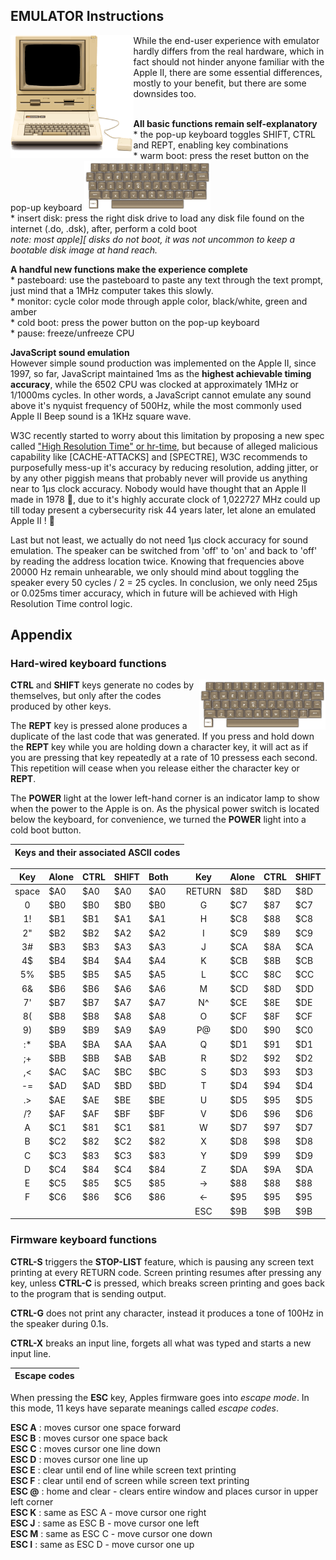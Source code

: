 ## EMULATOR Instructions

<img src="/res/appleIIplus_bck_650.png?raw=true" width=39% align="left" />
While the end-user experience with emulator hardly differs from the real hardware, which in fact should not hinder anyone familiar with the Apple II, there are some essential differences, mostly to your benefit, but there are some downsides too.<br><br>

__All basic functions remain self-explanatory__  
\* the pop-up keyboard toggles SHIFT, CTRL and REPT, enabling key combinations  
\* warm boot: press the reset button on the pop-up keyboard
<img src="../res/appleIIplus_kbd_650.png?raw=true" width=40%/>  
\* insert disk: press the right disk drive to load any disk file found on the internet (.do, .dsk), after, perform a cold boot  
_note: most apple][ disks do not boot, it was not uncommon to keep a bootable disk image at hand reach._  


__A handful new functions make the experience complete__  
\* pasteboard: use the pasteboard to paste any text through the text prompt, just mind that a 1MHz computer takes this slowly.  
\* monitor: cycle color mode through apple color, black/white, green and amber  
\* cold boot: press the power button on the pop-up keyboard  
\* pause: freeze/unfreeze CPU

__JavaScript sound emulation__  
However simple sound production was implemented on the Apple II, since 1997, so far, JavaScript maintained 1ms as the **highest achievable timing accuracy**, while the 6502 CPU was clocked at approximately 1MHz or 1/1000ms cycles.  In other words, a JavaScript cannot emulate any sound above it's nyquist frequency of 500Hz, while the most commonly used Apple II Beep sound is a 1KHz square wave.

W3C recently started to worry about this limitation by proposing a new spec called ["High Resolution Time" or hr-time](https://w3c.github.io/hr-time/), but because of alleged malicious capability like [CACHE-ATTACKS] and [SPECTRE], W3C recommends to purposefully mess-up it's accuracy by reducing resolution, adding jitter, or by any other piggish means that probably never will provide us anything near to 1µs clock accuracy.  Nobody would have thought that an Apple II made in 1978 🦖, due to it's highly accurate clock of 1,022727 MHz could up till today present a cybersecurity risk 44 years later, let alone an emulated Apple II ! 🤨

Last but not least, we actually do not need 1µs clock accuracy for sound emulation.  The speaker can be switched from 'off' to 'on' and back to 'off' by reading the address location twice.  Knowing that frequencies above 20000 Hz remain unhearable, we only should mind about toggling the speaker every 50 cycles / 2 = 25 cycles.  In conclusion, we only need 25µs or 0.025ms timer accuracy, which in future will be achieved with High Resolution Time control logic.


## Appendix

### Hard-wired keyboard functions ###

<img src="../res/appleIIplus_kbd_650.png?raw=true" width=40% align="right"/> 

**CTRL** and **SHIFT** keys generate no codes by themselves, but only after the codes produced by other keys.

The **REPT** key is pressed alone produces a duplicate of the last code that was generated.
If you press and hold down the **REPT** key while you are holding down a character key, it will act as if you are pressing that key repeatedly at a rate of 10 pressess each second. This repetition will cease when you release either the character key or **REPT**.

The **POWER** light at the lower left-hand corner is an indicator lamp to show when the power to the Apple is on.
As the physical power switch is located below the keyboard, for convenience, we turned the **POWER** light into a cold boot button.

|    Keys and their associated ASCII codes    |
| --------------------------------- |

| Key   | Alone | CTRL | SHIFT | Both |   | Key    | Alone | CTRL | SHIFT | Both |
| :---: | ----- | ---- | ----- | ---- | - | :----: | ----- | ---- | ----- | ---- |
| space | $A0   | $A0  | $A0   | $A0  |   | RETURN | $8D   | $8D  | $8D   | $8D  |
| 0     | $B0   | $B0  | $B0   | $B0  |   | G      | $C7   | $87  | $C7   | $87  |    
| 1!    | $B1   | $B1  | $A1   | $A1  |   | H      | $C8   | $88  | $C8   | $88  |
| 2"    | $B2   | $B2  | $A2   | $A2  |   | I      | $C9   | $89  | $C9   | $89  |
| 3#    | $B3   | $B3  | $A3   | $A3  |   | J      | $CA   | $8A  | $CA   | $8A  |
| 4$    | $B4   | $B4  | $A4   | $A4  |   | K      | $CB   | $8B  | $CB   | $8B  |
| 5%    | $B5   | $B5  | $A5   | $A5  |   | L      | $CC   | $8C  | $CC   | $8C  |
| 6&    | $B6   | $B6  | $A6   | $A6  |   | M      | $CD   | $8D  | $DD   | $9D  |
| 7'    | $B7   | $B7  | $A7   | $A7  |   | N^     | $CE   | $8E  | $DE   | $9E  |
| 8(    | $B8   | $B8  | $A8   | $A8  |   | O      | $CF   | $8F  | $CF   | $8F  |
| 9)    | $B9   | $B9  | $A9   | $A9  |   | P@     | $D0   | $90  | $C0   | $80  |
| :*    | $BA   | $BA  | $AA   | $AA  |   | Q      | $D1   | $91  | $D1   | $91  |
| ;+    | $BB   | $BB  | $AB   | $AB  |   | R      | $D2   | $92  | $D2   | $92  |
| ,<    | $AC   | $AC  | $BC   | $BC  |   | S      | $D3   | $93  | $D3   | $93  |
| -=    | $AD   | $AD  | $BD   | $BD  |   | T      | $D4   | $94  | $D4   | $94  |
| .>    | $AE   | $AE  | $BE   | $BE  |   | U      | $D5   | $95  | $D5   | $95  |
| /?    | $AF   | $AF  | $BF   | $BF  |   | V      | $D6   | $96  | $D6   | $96  |
| A     | $C1   | $81  | $C1   | $81  |   | W      | $D7   | $97  | $D7   | $97  |
| B     | $C2   | $82  | $C2   | $82  |   | X      | $D8   | $98  | $D8   | $98  |
| C     | $C3   | $83  | $C3   | $83  |   | Y      | $D9   | $99  | $D9   | $99  |
| D     | $C4   | $84  | $C4   | $84  |   | Z      | $DA   | $9A  | $DA   | $9A  |
| E     | $C5   | $85  | $C5   | $85  |   | ->     | $88   | $88  | $88   | $88  |
| F     | $C6   | $86  | $C6   | $86  |   | <-     | $95   | $95  | $95   | $95  |
|       |       |      |       |      |   | ESC    | $9B   | $9B  | $9B   | $9B  |

### Firmware keyboard functions ###

**CTRL-S** triggers the **STOP-LIST** feature, which is pausing any screen text printing at every RETURN code. Screen printing resumes after pressing any key, unless **CTRL-C** is pressed, which breaks screen printing and goes back to the program that is sending output.

**CTRL-G** does not print any character, instead it produces a tone of 100Hz in the speaker during 0.1s.

**CTRL-X** breaks an input line, forgets all what was typed and starts a new input line.

|    Escape codes    |
| ------------------ |

When pressing the **ESC** key, Apples firmware goes into _escape mode_. In this mode, 11 keys have separate meanings called _escape codes_.

**ESC A**
: moves cursor one space forward  
**ESC B**
: moves cursor one space back  
**ESC C**
: moves cursor one line down  
**ESC D**
: moves cursor one line up  
**ESC E**
: clear until end of line while screen text printing  
**ESC F**
: clear until end of screen while screen text printing  
**ESC @**
: home and clear - clears entire window and places cursor in upper left corner  
**ESC K**
: same as ESC A - move cursor one right  
**ESC J**
: same as ESC B - move cursor one left  
**ESC M**
: same as ESC C - move cursor one down  
**ESC I**
: same as ESC D - move cursor one up   
